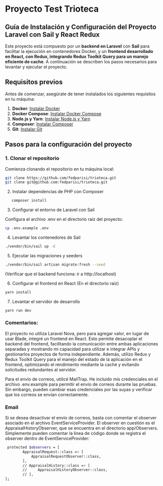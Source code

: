 # Proyecto Test Trioteca 

## Guía de Instalación y Configuración del Proyecto Laravel con Sail y React Redux

Este proyecto está compuesto por un **backend en Laravel** con **Sail** para facilitar la ejecución en contenedores Docker, y un **frontend desarrollado en React, con Redux, integrando Redux Toolkit Query para un manejo eficiente de cache**. A continuación se describen los pasos necesarios para levantar y ejecutar el proyecto.

## Requisitos previos

Antes de comenzar, asegúrate de tener instalados los siguientes requisitos en tu máquina:

1. **Docker**: [Instalar Docker](https://www.docker.com/get-started)
2. **Docker Compose**: [Instalar Docker Compose](https://docs.docker.com/compose/install/)
3. **Node.js y Yarn**: [Instalar Node.js y Yarn](https://yarnpkg.com/getting-started/install)
4. **Composer**: [Instalar Composer](https://getcomposer.org/download/)
5. **Git**: [Instalar Git](https://git-scm.com/book/en/v2/Getting-Started-Installing-Git)

## Pasos para la configuración del proyecto

### 1. Clonar el repositorio

Comienza clonando el repositorio en tu máquina local:

```bash
git clone https://github.com/fedparisi/trioteca.git 
git clone git@github.com:fedparisi/trioteca.git
```

2. Instalar dependencias de PHP con Composer
```bash
   composer install
```   

3. Configurar el entorno de Laravel con Sail

Configura el archivo .env en el directorio raíz del proyecto:
```bash
cp .env.example .env
```

4. Levantar los contenedores de Sail
```bash
./vendor/bin/sail up -d
```

5. Ejecutar las migraciones y seeders
```bash
./vendor/bin/sail artisan migrate:fresh --seed
```

 (Verificar que el backend funciona: ir a http://localhost)

6. Configurar el frontend en React
(En el directorio raiz)
```bash
yarn install
```

7. Levantar el servidor de desarrollo
```bash
yarn run dev
```

### Comentarios: 

El proyecto no utiliza Laravel Nova, pero para agregar valor, en lugar de usar Blade, integré un frontend en React. Esto permite desacoplar el backend del frontend, facilitando la comunicación entre ambas aplicaciones separadas y mostrando mi capacidad para utilizar e integrar APIs y gestionarlos proyectos de forma independiente. Además, utilizo Redux y Redux Toolkit Query para el manejo del estado de la aplicación en el frontend, optimizando el rendimiento mediante la caché y evitando solicitudes redundantes al servidor.

Para el envío de correos, utilicé MailTrap. He incluido mis credenciales en el archivo .env.example para permitir el envío de correos durante las pruebas. Sin embargo, pueden cambiar esas credenciales por las suyas y verificar que los correos se envían correctamente.

### Email
Si se desea desactivar el envío de correos, basta con comentar el observer asociado en el archivo EventServiceProvider. El observer en cuestión es el AppraisalHistoryObserver, que se encuentra en el directorio app/Observers. Simplemente pueden comentar la línea de código donde se registra el observer dentro de EventServiceProvider:

```bash
 protected $observers = [
        AppraisalRequest::class => [
            AppraisalRequestObserver::class,
        ],
        // AppraisalHistory::class => [
        //     AppraisalHistoryObserver::class,
        // ],
];
```


